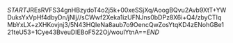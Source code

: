 $START$JREsRVFS34gnHBzydoT4o2j5k+00xeSSjXq/AoogBQvu2Avb9XtT+YWDuksYxVpHf4dbyDn/jNlj//sCWwf2Xeka1izUFNJns0bDPz8X6i+Q4/zbyCTIqMbYxLX+zXHKovjnj3/5N43HQIeNa8aub7o9OencQwZosYtqKD4zENohGBe121teU53+1Cye43BveuDIEBoF522Oj/wouIYtnA==$END$